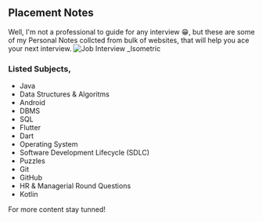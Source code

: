 ## Placement Notes     
Well, I'm not a professional to guide for any interview 😁, but these are some of my Personal Notes collcted from bulk of websites, that will help you ace your next interview. 
![Job Interview _Isometric](https://user-images.githubusercontent.com/36065206/213624058-efd12c3c-6e70-4306-a981-a42a91b8494e.png)

### Listed Subjects, 
- Java
- Data Structures & Algoritms
- Android
- DBMS
- SQL
- Flutter
- Dart
- Operating System
- Software Development Lifecycle (SDLC)
- Puzzles
- Git
- GitHub
- HR & Managerial Round Questions
- Kotlin

For more content stay tunned!
